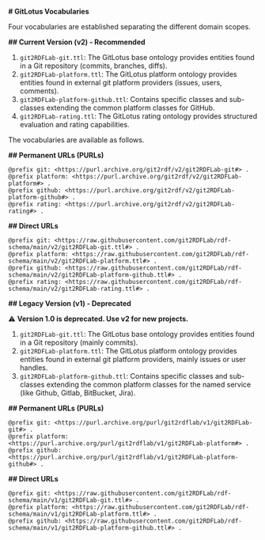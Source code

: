 **# GitLotus Vocabularies**

Four vocabularies are established separating the different domain scopes.

**## Current Version (v2) - Recommended**

1. `git2RDFLab-git.ttl`: The GitLotus base ontology provides entities found in a Git repository (commits, branches, diffs).
2. `git2RDFLab-platform.ttl`: The GitLotus platform ontology provides entities found in external git platform providers (issues, users, comments).
3. `git2RDFLab-platform-github.ttl`: Contains specific classes and sub-classes extending the common platform classes for GitHub.
4. `git2RDFLab-rating.ttl`: The GitLotus rating ontology provides structured evaluation and rating capabilities.

The vocabularies are available as follows.

**## Permanent URLs (PURLs)**

```
@prefix git: <https://purl.archive.org/git2rdf/v2/git2RDFLab-git#> .
@prefix platform: <https://purl.archive.org/git2rdf/v2/git2RDFLab-platform#> .
@prefix github: <https://purl.archive.org/git2rdf/v2/git2RDFLab-platform-github#> .
@prefix rating: <https://purl.archive.org/git2rdf/v2/git2RDFLab-rating#> .
```

**## Direct URLs**

```
@prefix git: <https://raw.githubusercontent.com/git2RDFLab/rdf-schema/main/v2/git2RDFLab-git.ttl#> .
@prefix platform: <https://raw.githubusercontent.com/git2RDFLab/rdf-schema/main/v2/git2RDFLab-platform.ttl#> .
@prefix github: <https://raw.githubusercontent.com/git2RDFLab/rdf-schema/main/v2/git2RDFLab-platform-github.ttl#> .
@prefix rating: <https://raw.githubusercontent.com/git2RDFLab/rdf-schema/main/v2/git2RDFLab-rating.ttl#> .
```

**## Legacy Version (v1) - Deprecated**

⚠️ **Version 1.0 is deprecated. Use v2 for new projects.**

1. `git2RDFLab-git.ttl`: The GitLotus base ontology provides entities found in a Git repository (mainly commits).
2. `git2RDFLab-platform.ttl`: The GitLotus platform ontology provides entities found in external git platform providers, mainly issues or user handles.
3. `git2RDFLab-platform-github.ttl`: Contains specific classes and sub-classes extending the common platform classes for the named service (like Github, Gitlab, BitBucket, Jira).

**## Permanent URLs (PURLs)**

```
@prefix git: <https://purl.archive.org/purl/git2rdflab/v1/git2RDFLab-git#> .
@prefix platform: <https://purl.archive.org/purl/git2rdflab/v1/git2RDFLab-platform#> .
@prefix github: <https://purl.archive.org/purl/git2rdflab/v1/git2RDFLab-platform-github#> .
```

**## Direct URLs**

```
@prefix git: <https://raw.githubusercontent.com/git2RDFLab/rdf-schema/main/v1/git2RDFLab-git.ttl#> .
@prefix platform: <https://raw.githubusercontent.com/git2RDFLab/rdf-schema/main/v1/git2RDFLab-platform.ttl#> .
@prefix github: <https://raw.githubusercontent.com/git2RDFLab/rdf-schema/main/v1/git2RDFLab-platform-github.ttl#> .
```